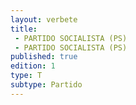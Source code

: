 ```yaml
---
layout: verbete
title:
 - PARTIDO SOCIALISTA (PS)
 - PARTIDO SOCIALISTA (PS)
published: true
edition: 1  
type: T
subtype: Partido
---
```



